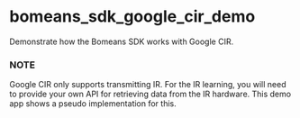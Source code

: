 # bomeans_sdk_google_cir_demo
Demonstrate how the Bomeans SDK works with Google CIR.

### NOTE
Google CIR only supports transmitting IR. For the IR learning, you will need to provide your own API for retrieving data from the IR hardware.
This demo app shows a pseudo implementation for this.
